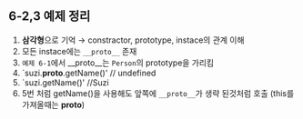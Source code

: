 ## 6-2,3 예제 정리

1. **삼각형**으로 기억 &rarr; constractor, prototype, instace의 관계 이해 
2. 모든 instace에는 `__proto__` 존재
3. `예제 6-1`에서 __proto__는 `Person`의 prototype을 가리킴
4. `suzi.__proto__.getName()' // undefined
5. `suzi.getName()' //Suzi 
6. 5번 처럼 getName()을 사용해도 앞쪽에 `__proto__`가 생략 된것처럼 호출
   (this를 가져올때는 __proto__)

